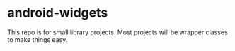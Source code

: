 android-widgets
===============

This repo is for small library projects. Most projects will be wrapper classes to make things easy.
